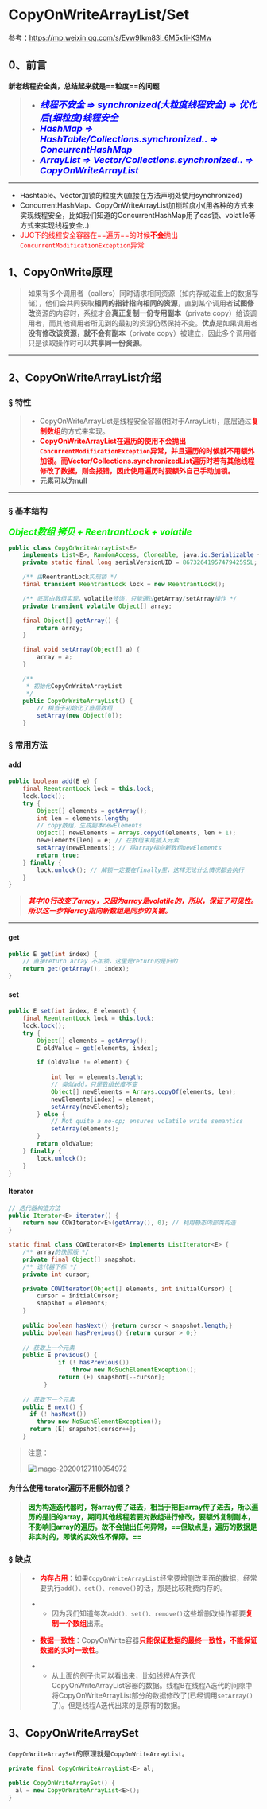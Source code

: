 # CopyOnWriteArrayList/Set

参考：https://mp.weixin.qq.com/s/Evw9Ikm83l_6M5x1i-K3Mw



## 0、前言

**新老线程安全类，总结起来就是==粒度==的问题**

> - **<font color='blue' size=4.5>*线程不安全 &rArr; synchronized(大粒度线程安全) &rArr; 优化后(细粒度)线程安全*</font>**
> - **<font color='blue' size=4.5>*HashMap &rArr; HashTable/Collections.synchronized.. &rArr; ConcurrentHashMap*</font>**
> - **<font color='blue' size=4.5>*ArrayList &rArr; Vector/Collections.synchronized.. &rArr; CopyOnWriteArrayList*</font>**

------



- Hashtable、Vector加锁的粒度大(直接在方法声明处使用synchronized)
- ConcurrentHashMap、CopyOnWriteArrayList加锁粒度小(用各种的方式来实现线程安全，比如我们知道的ConcurrentHashMap用了cas锁、volatile等方式来实现线程安全..)
- <font color='red'>JUC下的线程安全容器在==遍历==的时候**不会**抛出`ConcurrentModificationException`异常</font>



## 1、CopyOnWrite原理

> 如果有多个调用者（callers）同时请求相同资源（如内存或磁盘上的数据存储），他们会共同获取**相同的指针指向相同的资源**，直到某个调用者**试图修改**资源的内容时，系统才会**真正复制一份专用副本**（private copy）给该调用者，而其他调用者所见到的最初的资源仍然保持不变。**优点**是如果调用者**没有修改该资源，就不会有副本**（private copy）被建立，因此多个调用者只是读取操作时可以**共享同一份资源**。

------



## 2、CopyOnWriteArrayList介绍

### &sect; 特性

> - CopyOnWriteArrayList是线程安全容器(相对于ArrayList)，底层通过<font color='red'>**复制数组**</font>的方式来实现。
> - **<font color='red'>CopyOnWriteArrayList在遍历的使用不会抛出`ConcurrentModificationException`异常，并且遍历的时候就不用额外加锁。而Vector/Collections.synchronizedList遍历时若有其他线程修改了数据，则会报错，因此使用遍历时要额外自己手动加锁。</font>**
> - **元素可以为null**

------



### &sect; 基本结构

**<font color='gree' size=4.5>*Object数组 拷贝 + ReentrantLock + volatile*</font>**

```java
public class CopyOnWriteArrayList<E>
    implements List<E>, RandomAccess, Cloneable, java.io.Serializable {
    private static final long serialVersionUID = 8673264195747942595L;

    /** 由ReentrantLock实现锁 */
    final transient ReentrantLock lock = new ReentrantLock();

    /** 底层由数组实现，volatile修饰，只能通过getArray/setArray操作 */
    private transient volatile Object[] array;

    final Object[] getArray() {
        return array;
    }

    final void setArray(Object[] a) {
        array = a;
    }

    /**
     * 初始化CopyOnWriteArrayList
     */
    public CopyOnWriteArrayList() {
        // 相当于初始化了底层数组
        setArray(new Object[0]);
    }
```



### &sect; 常用方法

#### add

```java
public boolean add(E e) {
    final ReentrantLock lock = this.lock;
    lock.lock();
    try {
        Object[] elements = getArray();
        int len = elements.length;
      	// copy数组，生成副本newElements
        Object[] newElements = Arrays.copyOf(elements, len + 1);
        newElements[len] = e; // 在数组末尾插入元素
        setArray(newElements); // 将array指向新数组newElements
        return true;
    } finally {
        lock.unlock(); // 解锁一定要在finally里，这样无论什么情况都会执行
    }
}
```

> ***<font color='red'>其中10行改变了array，又因为array是volatile的，所以，保证了可见性。所以这一步将array指向新数组是同步的关键。</font>***



------



#### get

```java
public E get(int index) {
  	// 直接return array 不加锁，这里是return的是旧的
    return get(getArray(), index);
}
```



#### set

```java
public E set(int index, E element) {
    final ReentrantLock lock = this.lock;
    lock.lock();
    try {
        Object[] elements = getArray();
        E oldValue = get(elements, index);

        if (oldValue != element) {
          	
            int len = elements.length;
          	// 类似add，只是数组长度不变
            Object[] newElements = Arrays.copyOf(elements, len);
            newElements[index] = element;
            setArray(newElements);
        } else {
            // Not quite a no-op; ensures volatile write semantics
            setArray(elements);
        }
        return oldValue;
    } finally {
        lock.unlock();
    }
}
```



#### Iterator

```java
// 迭代器构造方法
public Iterator<E> iterator() {
    return new COWIterator<E>(getArray(), 0); // 利用静态内部类构造
}
```

```java
static final class COWIterator<E> implements ListIterator<E> {
    /** array的快照版 */
    private final Object[] snapshot;
    /** 迭代器下标 */
    private int cursor;

    private COWIterator(Object[] elements, int initialCursor) {
        cursor = initialCursor;
        snapshot = elements;
    }
  
  	public boolean hasNext() {return cursor < snapshot.length;}
  	public boolean hasPrevious() {return cursor > 0;}
  
  	// 获取上一个元素
    public E previous() {
              if (! hasPrevious())
                  throw new NoSuchElementException();
              return (E) snapshot[--cursor];
          }
  
  	// 获取下一个元素
    public E next() {
      if (! hasNext())
        throw new NoSuchElementException();
      return (E) snapshot[cursor++];
    }
```

> 注意：
>
> ![image-20200127110054972](../PicSource/image-20200127110054972.png)



#### **为什么使用iterator遍历不用额外加锁？**

> ​	<font color='green'>**因为构造迭代器时，将array传了进去，相当于把旧array传了进去，所以遍历的是旧的array，期间其他线程若要对数组进行修改，要额外复制副本，不影响旧array的遍历。故不会抛出任何异常，==但缺点是，遍历的数据是非实时的，即读的实效性不保障。==**</font>



### &sect; 缺点

> - <font color='red'>**内存占用**</font>：如果`CopyOnWriteArrayList`经常要增删改里面的数据，经常要执行`add()、set()、remove()`的话，那是比较耗费内存的。
>
> - - 因为我们知道每次`add()、set()、remove()`这些增删改操作都要<font color='red'>**复制一个数组**</font>出来。
>
> - <font color='red'>**数据一致性**</font>：CopyOnWrite容器<font color='red'>**只能保证数据的最终一致性，不能保证数据的实时一致性**</font>。
>
> - - 从上面的例子也可以看出来，比如线程A在迭代CopyOnWriteArrayList容器的数据。线程B在线程A迭代的间隙中将CopyOnWriteArrayList部分的数据修改了(已经调用`setArray()`了)。但是线程A迭代出来的是原有的数据。



## 3、CopyOnWriteArraySet

`CopyOnWriteArraySet`的原理就是`CopyOnWriteArrayList`。

```java
private final CopyOnWriteArrayList<E> al;

public CopyOnWriteArraySet() {
  al = new CopyOnWriteArrayList<E>();
}
```